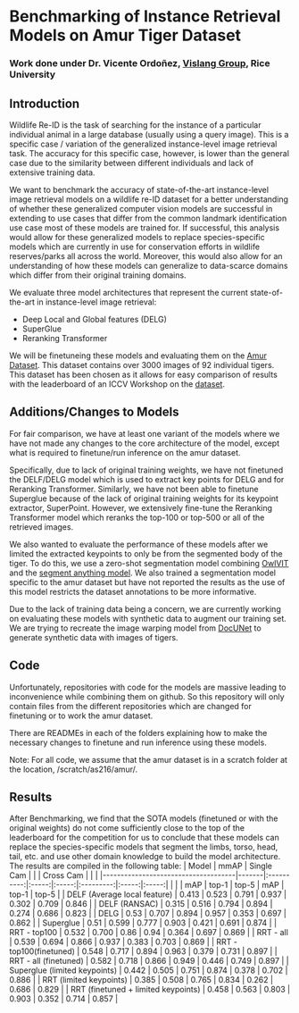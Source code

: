 # Benchmarking of Instance Retrieval Models on Amur Tiger Dataset
### Work done under Dr. Vicente Ordoñez, [Vislang Group](https://vislang.ai/), Rice University

## Introduction
Wildlife Re-ID is the task of searching for the instance of a particular individual animal in a large database (usually using a query image). This is a specific case / variation of the generalized instance-level image retrieval task. The accuracy for this specific case, however, is lower than the general case due to the similarity between different individuals and lack of extensive training data. 

We want to benchmark the accuracy of state-of-the-art instance-level image retrieval models on a wildlife re-ID dataset for a better understanding of whether these generalized computer vision models are successful in extending to use cases that differ from the common landmark identification use case most of these models are trained for. If successful, this analysis would allow for these generalized models to replace species-specific models which are currently in use for conservation efforts in wildlife reserves/parks all across the world. Moreover, this would also allow for an understanding of how these models can generalize to data-scarce domains which differ from their original training domains.

We evaluate three model architectures that represent the current state-of-the-art in instance-level image retrieval: 
- Deep Local and Global features (DELG)
- SuperGlue
- Reranking Transformer

We will be finetuneing these models and evaluating them on the [Amur Dataset](https://arxiv.org/pdf/1906.05586.pdf). This dataset contains over 3000 images of 92 individual tigers. This dataset has been chosen as it allows for easy comparison of results with the leaderboard of an ICCV Workshop on the [dataset](https://cvwc2019.github.io/index.html#body-home). 

## Additions/Changes to Models
For fair comparison, we have at least one variant of the models where we have not made any changes to the core architecture of the model, except what is required to finetune/run inference on the amur dataset. 

Specifically, due to lack of original training weights, we have not finetuned the DELF/DELG model which is used to extract key points for DELG and for Reranking Transformer. Similarly, we have not been able to finetune Superglue because of the lack of original training weights for its keypoint extractor, SuperPoint. However, we extensively fine-tune the Reranking Transformer model which reranks the top-100 or top-500 or all of the retrieved images.

We also wanted to evaluate the performance of these models after we limited the extracted keypoints to only be from the segmented body of the tiger. To do this, we use a zero-shot segmentation model combining [OwlVIT](https://arxiv.org/pdf/2205.06230.pdf) and the [segment anything model](https://github.com/facebookresearch/segment-anything). We also trained a segmentation model specific to the amur dataset but have not reported the results as the use of this model restricts the dataset annotations to be more informative. 

Due to the lack of training data being a concern, we are currently working on evaluating these models with synthetic data to augment our training set. We are trying to recreate the image warping model from [DocUNet](https://openaccess.thecvf.com/content_cvpr_2018/papers/Ma_DocUNet_Document_Image_CVPR_2018_paper.pdf) to generate synthetic data with images of tigers. 

## Code
Unfortunately, repositories with code for the models are massive leading to inconvenience while combining them on github. So this repository will only contain files from the different repositories which are changed for finetuning or to work the amur dataset. 

There are READMEs in each of the folders explaining how to make the necessary changes to finetune and run inference using these models.

Note: For all code, we assume that the amur dataset is in a scratch folder at the location, /scratch/as216/amur/. 

## Results
After Benchmarking, we find that the SOTA models (finetuned or with the original weights) do not come sufficiently close to the top of the leaderboard for the competition for us to conclude that these models can replace the species-specific models that segment the limbs, torso, head, tail, etc. and use other domain knowledge to build the model architecture. The results are compiled in the following table: 
| Model                               | mmAP  | Single Cam |       |       | Cross Cam |       |       |
|-------------------------------------|-------|:----------:|:-----:|:-----:|:---------:|:-----:|:-----:|
|                                     |       | mAP        | top-1 | top-5 | mAP       | top-1 | top-5 |
| DELF (Average local feature)        | 0.413 | 0.523      | 0.791 | 0.937 | 0.302     | 0.709 | 0.846 |
| DELF (RANSAC)                       | 0.315 | 0.516      | 0.794 | 0.894 | 0.274     | 0.686 | 0.823 |
| DELG                                | 0.53  | 0.707      | 0.894 | 0.957 | 0.353     | 0.697 | 0.862 |
| Superglue                           | 0.51  | 0.599      | 0.777 | 0.903 | 0.421     | 0.691 | 0.874 |
| RRT - top100                        | 0.532 | 0.700      | 0.86  | 0.94  | 0.364     | 0.697 | 0.869 |
| RRT - all                           | 0.539 | 0.694      | 0.866 | 0.937 | 0.383     | 0.703 | 0.869 |
| RRT - top100(finetuned)             | 0.548 | 0.717      | 0.894 | 0.963 | 0.379     | 0.731 | 0.897 |
| RRT - all (finetuned)               | 0.582 | 0.718      | 0.866 | 0.949 | 0.446     | 0.749 | 0.897 |
| Superglue (limited keypoints)       | 0.442 | 0.505      | 0.751 | 0.874 | 0.378     | 0.702 | 0.886 |
| RRT (limited keypoints)             | 0.385 | 0.508      | 0.765 | 0.834 | 0.262     | 0.686 | 0.829 |
| RRT (finetuned + limited keypoints) | 0.458 | 0.563      | 0.803 | 0.903 | 0.352     | 0.714 | 0.857 |
